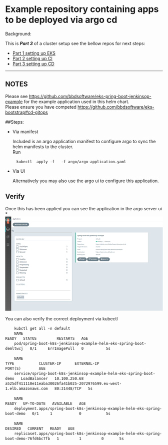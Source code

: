 
# Example repository containing apps to be deployed via argo cd

Background:

This is **_Part 3_** of a cluster setup 
see the bellow repos for next steps:

* [Part 1 setting up EKS ](https://github.com/bbdsoftware/eks-bootstrap)
* [Part 2 setting up CI](https://github.com/bbdsoftware/eks-jenkins-ci)
* [Part 3 setting up CD ](https://github.com/bbdsoftware/eks-argo-cd)

---
## NOTES
Please see  https://github.com/bbdsoftware/eks-pring-boot-jenkinsop-example for the example application used in this helm chart.  
Please ensure you have competed  https://github.com/bbdsoftware/eks-bootstrap#cd-gitops

##Steps:

* Via manifest 

    Included is an argo application manifest to configure argo to sync the helm manifests to the cluster.  
    Run
    
```    
     kubectl  apply -f   -f argo/argo-application.yaml
```

* Via UI 

    Alternatively you may also use the argo ui to configure this application.
    
## Verify

Once this has been applied you can see the application in the argo server ui * 
![INgress](./img/argo.png)

You can also verify the correct deployment via kubectl

```
    kubctl get all -n default
    NAME                                                                  READY   STATUS         RESTARTS   AGE
    pod/spring-boot-k8s-jenkinsop-example-helm-eks-spring-boot-demltwcj   0/1     ErrImagePull   0          5s
    
    NAME                                                                  TYPE           CLUSTER-IP      EXTERNAL-IP                                                               PORT(S)        AGE
    service/spring-boot-k8s-jenkinsop-example-helm-eks-spring-boot-demo   LoadBalancer   10.100.250.68   a525df411110e11eaba30026fa41b025-2072976599.eu-west-1.elb.amazonaws.com   80:31448/TCP   5s
    
    NAME                                                                          READY   UP-TO-DATE   AVAILABLE   AGE
    deployment.apps/spring-boot-k8s-jenkinsop-example-helm-eks-spring-boot-demo   0/1     1            0           5s
    
    NAME                                                                                     DESIRED   CURRENT   READY   AGE
    replicaset.apps/spring-boot-k8s-jenkinsop-example-helm-eks-spring-boot-demo-76fd6bc7fb   1         1         0       5s

```


